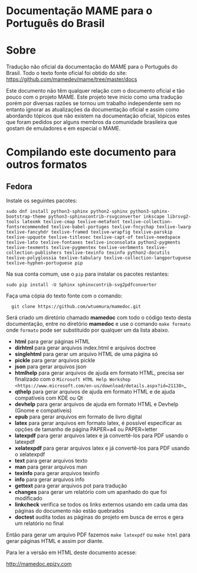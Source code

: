 # Documentação MAME para o Português do Brasil

# Sobre

Tradução não oficial da documentação do MAME para o Português do Brasil.
Todo o texto fonte oficial foi obtido do site:
https://github.com/mamedev/mame/tree/master/docs

Este documento não têm qualquer relação com o documento oficial e tão
pouco com o projeto MAME. Este projeto teve inicio como uma tradução
porém por diversas razões se tornou um trabalho independente sem no
entanto ignorar as atualizações da documentação oficial e assim como
abordando tópicos que não existem na documentação oficial, tópicos estes
que foram pedidos por alguns membros da comunidade brasileira que gostam
de emuladores e em especial o MAME.

# Compilando este documento para outros formatos

## Fedora

Instale os seguintes pacotes:

```
sudo dnf install python3-sphinx python2-sphinx python3-sphinx-bootstrap-theme python3-sphinxcontrib-rsvgconverter inkscape librsvg2-tools latexmk texlive-cmap texlive-metafont texlive-collection-fontsrecommended texlive-babel-portuges texlive-fncychap texlive-lwarp texlive-fancyhdr texlive-framed texlive-wrapfig texlive-parskip texlive-upquote texlive-titlesec texlive-capt-of texlive-needspace texlive-lato texlive-fontaxes texlive-inconsolata python2-pygments texlive-texments texlive-pygmentex texlive-verbments texlive-collection-publishers texlive-texinfo texinfo python2-docutils texlive-polyglossia texlive-tabulary texlive-collection-langportuguese texlive-hyphen-portuguese pip
```

Na sua conta comum, use o `pip` para instalar os pacotes restantes:

```
sudo pip install -U Sphinx sphinxcontrib-svg2pdfconverter
```

Faça uma cópia do texto fonte com o comando:

```
  git clone https://github.com/wtuemura/mamedoc.git
```

Será criado um diretório chamado **mamedoc** com todo o código texto
desta documentação, entre no diretório **mamedoc** e use o comando `make
formato` onde `formato` pode ser substituído por qualquer um da lista
abaixo.

- **html** para gerar páginas HTML
- **dirhtml** para gerar arquivos index.html e arquivos doctree
- **singlehtml** para gerar um arquivo HTML de uma página só
- **pickle** para gerar arquivos pickle
- **json** para gerar arquivos json
- **htmlhelp** para gerar arquivos de ajuda em formato HTML, precisa ser finalizado com o `Microsoft HTML Help Workshop <https://www.microsoft.com/en-us/download/details.aspx?id=21138>`_
- **qthelp** para gerar arquivos de ajuda em formato HTML e de ajuda compatíveis com KDE ou Qt
- **devhelp** para gerar arquivos de ajuda em formato HTML e Devhelp (Gnome e compatíveis)
- **epub** para gerar arquivos em formato de livro digital
- **latex** para gerar arquivos em formato latex, é possível especificar as opções de tamanho de página PAPER=a4 ou PAPER=letter
- **latexpdf** para gerar arquivos latex e já convertê-los para PDF usando o latexpdf
- **xelatexpdf** para gerar arquivos latex e já convertê-los para PDF usando o xelatexpdf
- **text** para gerar arquivos texto
- **man** para gerar arquivos man
- **texinfo** para gerar arquivos texinfo
- **info** para gerar arquivos info
- **gettext** para gerar arquivos pot para tradução
- **changes** para gerar um relatório com um apanhado do que foi modificado
- **linkcheck** verifica se todos os links externos usando em cada uma das páginas do documento não estão quebrados
- **doctest** audita todas as páginas do projeto em busca de erros e gera um relatório no final

Então para gerar um arquivo PDF fazemos `make latexpdf` ou `make html`
para gerar páginas HTML e assim por diante.

Para ler a versão em HTML deste documento acesse:

http://mamedoc.epizy.com
